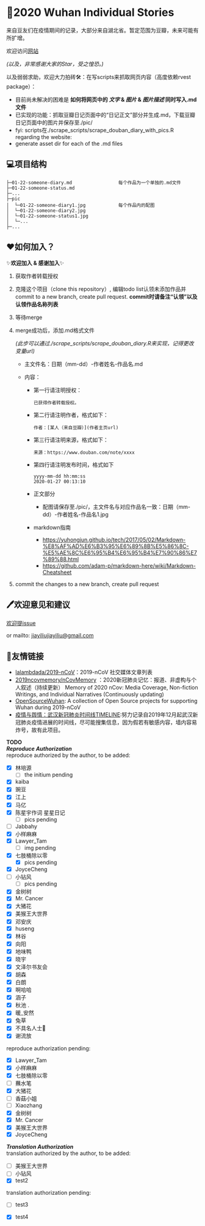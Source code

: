 # 📓2020 Wuhan Individual Stories  

来自豆友们在疫情期间的记录，大部分来自湖北省。暂定范围为豆瓣，未来可能有所扩增。  

欢迎访问[网站](https://2020ncov-individual-archives.netlify.com/)  

_(以及，非常感谢大家的Star，受之惶恐。)_  

以及弱弱求助，欢迎大力拍砖🛠：在写scripts来抓取网页内容（高度依赖rvest package）：  
- 目前尚未解决的困难是 **如何将网页中的 _文字_ & _图片_ & _图片描述_ 同时写入.md文件**  
- 已实现的功能：抓取豆瓣日记页面中的“日记正文”部分并生成.md，下载豆瓣日记页面中的图片并保存至./pic/  
- fyi: scripts在./scrape_scripts/scrape_douban_diary_with_pics.R  
regarding the website:  
- generate asset dir for each of the .md files


## 💻项目结构  

```
├─01-22-someone-diary.md                 每个作品为一个单独的.md文件
├─01-22-someone-status.md                
├─...
├─pic                          
│  └─01-22-someone-diary1.jpg	         每个作品内的配图
│  └─01-22-someone-diary2.jpg
│  └─01-22-someone-status1.jpg	         
│  └─...
├─...
```

## ❤️如何加入？  

✨**欢迎加入 & 感谢加入**✨

1. 获取作者转载授权 

2. 克隆这个项目（clone this repository）, 编辑todo list认领未添加作品并commit to a new branch, create pull request. **commit时请备注“认领”以及认领作品名称列表**

3. 等待merge

4. merge成功后，添加.md格式文件 

   _(此步可以通过./scrape_scripts/scrape_douban_diary.R来实现，记得更改变量url)_

   - 主文件名：日期（mm-dd）-作者姓名-作品名.md

   - 内容：

     - 第一行请注明授权：

       ```
       已获得作者转载授权。
       ```

     - 第二行请注明作者，格式如下：

       ```
       作者：[某人（来自豆瓣）](作者主页url) 
       ```

     - 第三行请注明来源，格式如下：

       ```来源：https://www.douban.com/note/xxxx
       来源：https://www.douban.com/note/xxxx
       ```

     - 第四行请注明发布时间，格式如下

       ```
       yyyy-mm-dd hh:mm:ss
       2020-01-27 00:13:10
       ```

     - 正文部分

       - 配图请保存至./pic/，主文件名与对应作品名一致：日期（mm-dd）-作者姓名-作品名1.jpg
     - markdown指南
       - https://yuhongjun.github.io/tech/2017/05/02/Markdown-%E8%AF%AD%E6%B3%95%E6%89%8B%E5%86%8C-%E5%AE%8C%E6%95%B4%E6%95%B4%E7%90%86%E7%89%88.html
       - https://github.com/adam-p/markdown-here/wiki/Markdown-Cheatsheet

5. commit the changes to a new branch, create pull request


## 🖊️欢迎意见和建议

[欢迎提issue](https://github.com/jiayiliujiayi/2020nCov_individual_archives/issues/new)

or mailto: jiayiliujiayiliu@gmail.com

## 👬友情链接  

   - [lalambdada/2019-nCoV](https://github.com/lalambdada/2019-nCoV)：2019-nCoV 社交媒体文章列表  
   - [2019ncovmemory/nCovMemory](https://github.com/2019ncovmemory/nCovMemory) ：2020新冠肺炎记忆：报道、非虚构与个人叙述（持续更新） Memory of 2020 nCov: Media Coverage, Non-fiction Writings, and Individual Narratives (Continuously updating)  
   - [OpenSourceWuhan](https://weileizeng.github.io/OpenSourceWuhan/): A collection of Open Source projects for supporting Wuhan during 2019-nCoV  
   - [疫情与舆情：武汉新冠肺炎时间线TIMELINE](https://github.com/Pratitya/wuhan2020-timeline):努力记录自2019年12月起武汉新冠肺炎疫情进展的时间线，尽可能搜集信息，因为假若有敏感内容，墙内容易炸号，故有此项目。  


**TODO**  
**_Reproduce Authorization_**  
reproduce authorized by the author, to be added:  

- [x] 林培源 
  - [ ] the initium pending  
- [x] kaiba
- [x] 豌豆  
- [x] 江上  
- [x] 马亿  
- [x] 陈星宇作词  星星日记
  - [ ] pics pending 
- [ ] Jabbahy  
- [x] 小样麻麻   
- [x] Lawyer_Tam 
  - [ ] img pending
- [x] 七肢桶除以零  
  - [x] pics pending
- [x] JoyceCheng  
- [ ] 小钻风  
  - [ ] pics pending
- [x] 金树树
- [x] Mr. Cancer
- [x] 大猪花  
- [x] 美猴王大世界  
- [X] 邓安庆  
- [X] huseng  
- [X] 林谷  
- [X] 向阳
- [X] 地味鸭
- [X] 晓宇
- [X] 文泽尔书友会  
- [X] 胡森
- [X] 白朗
- [X] 啊哈哈  
- [X] 涵子  
- [X] 秋池 .  
- [X] 暖_安然  
- [X] 兔草  
- [X] 不具名人士🌈  
- [X] 谢流放  
<!---
- [ ]   
- [ ]   
- [ ]   
- [X]   
- [X]   
- [X]   
--->
reproduce authorization pending:  
- [X] Lawyer_Tam  
- [X] 小样麻麻  
- [X] 七肢桶除以零  
- [ ] 蘸水笔  
- [x] 大猪花  
- [ ] 香菇小姐  
- [ ] Xiaozhang  
- [x] 金树树
- [x] Mr. Cancer
- [X] 美猴王大世界
- [X] JoyceCheng  
<!--- 
- [ ]   
- [ ]   
- [ ]   
- [ ]   --->  

**_Translation Authorization_**  
translation authorized by the author, to be added:  
- [ ] 美猴王大世界
- [ ] 小钻风
- [x] test2  

translation authorization pending:   
- [ ] test3
- [x] test4  

